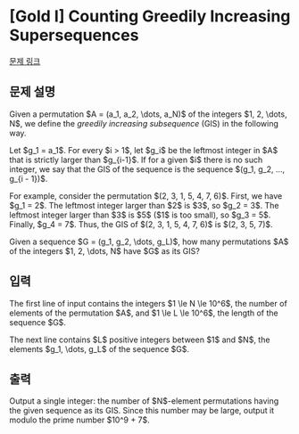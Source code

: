 # [Gold I] Counting Greedily Increasing Supersequences

[문제 링크](https://www.acmicpc.net/problem/17927) 

## 문제 설명

<p>Given a permutation $A = (a_1, a_2, \dots, a_N)$ of the integers $1, 2, \dots, N$, we define the <em>greedily increasing subsequence</em> (GIS) in the following way.</p>

<p>Let $g_1 = a_1$. For every $i > 1$, let $g_i$ be the leftmost integer in $A$ that is strictly larger than $g_{i-1}$. If for a given $i$ there is no such integer, we say that the GIS of the sequence is the sequence $(g_1, g_2, ..., g_{i - 1})$.</p>

<p>For example, consider the permutation $(2, 3, 1, 5, 4, 7, 6)$. First, we have $g_1 = 2$. The leftmost integer larger than $2$ is $3$, so $g_2 = 3$. The leftmost integer larger than $3$ is $5$ ($1$ is too small), so $g_3 = 5$. Finally, $g_4 = 7$. Thus, the GIS of $(2, 3, 1, 5, 4, 7, 6)$ is $(2, 3, 5, 7)$.</p>

<p>Given a sequence $G = (g_1, g_2, \dots, g_L)$, how many permutations $A$ of the integers $1, 2, \dots, N$ have $G$ as its GIS?</p>

## 입력 

 <p>The first line of input contains the integers $1 \le N \le 10^6$, the number of elements of the permutation $A$, and $1 \le L \le 10^6$, the length of the sequence $G$.</p>

<p>The next line contains $L$ positive integers between $1$ and $N$, the elements $g_1, \dots, g_L$ of the sequence $G$.</p>

## 출력 

 <p>Output a single integer: the number of $N$-element permutations having the given sequence as its GIS. Since this number may be large, output it modulo the prime number $10^9 + 7$.</p>

